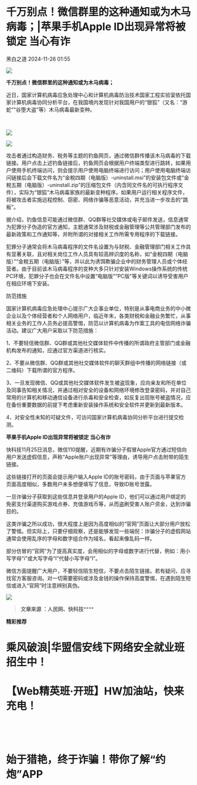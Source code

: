 #  千万别点！微信群里的这种通知或为木马病毒；|苹果手机Apple ID出现异常将被锁定 当心有诈   
 黑白之道   2024-11-26 01:55  
  
![](https://mmbiz.qpic.cn/mmbiz_gif/3xxicXNlTXLicwgPqvK8QgwnCr09iaSllrsXJLMkThiaHibEntZKkJiaicEd4ibWQxyn3gtAWbyGqtHVb0qqsHFC9jW3oQ/640?wx_fmt=gif "")  
  
**千万别点！微信群里的这种通知或为木马病毒；**  
  
  
近日，国家计算机病毒应急处理中心和计算机病毒防治技术国家工程实验室依托国家计算机病毒协同分析平台，在我国境内发现针对我国用户的“银狐”（又名：“游蛇”“谷堕大盗”等）木马病毒最新变种。  
  
   
  
![](https://mmbiz.qpic.cn/mmbiz_png/3xxicXNlTXLibB20FF5KFWnVmtJDIwWBQfmJZJo8VHJCnpKBkXW2gAkm4zj4YqibZUmguAuD58C3XeTlX0n2L6yPg/640?wx_fmt=png&from=appmsg "")  
  
![](https://mmbiz.qpic.cn/mmbiz_png/3xxicXNlTXLibB20FF5KFWnVmtJDIwWBQfibqT9zbw6NZVApFCfN4T6XUFbvFIiafUYCf1rCDicicflGKxvKsTH4TC6A/640?wx_fmt=png&from=appmsg "")  
  
攻击者通过构造财务、税务等主题的钓鱼网页，通过微信群传播该木马病毒的下载链接。用户点击上述钓鱼链接后，钓鱼网页会根据用户终端类型进行跳转，如果用户使用手机终端访问，则会提示用户使用电脑终端进行访问；用户使用电脑终端访问链接后会下载文件名为“金稅四期（电脑版）-uninstall.msi”的安装包文件或“金稅五期（电脑版）-uninstall.zip”的压缩包文件（内含同文件名的可执行程序文件），实际为“银狐”木马病毒家族的最新变种程序。如果用户运行相关程序文件，将被攻击者实施远程控制、窃密、网络诈骗等恶意活动，并充当进一步攻击的“跳板”。  
  
据介绍，钓鱼信息可能通过微信群、QQ群等社交媒体或电子邮件发送，信息通常为犯罪分子伪造的官方通知，主题通常涉及财税或金融管理等公共管理部门发布的最新政策和工作通知等，并附所谓的对接相关工作所需专用程序的下载链接。  
  
犯罪分子通常会将木马病毒程序的文件名设置为与财税、金融管理部门相关工作具有显著关联，且对相关岗位工作人员具有较高辨识度的名称，如“金稅四期（电脑版）”“金稅五期（电脑版）”等，并以此为诱饵欺骗企业中的财务管理人员或个体经营者。由于目前该木马病毒程序的变种大多只针对安装Windows操作系统的传统PC环境，犯罪分子也会在文件名中设置“电脑版”“PC版”等关键词以诱导受害用户在相应环境下安装。  
  
防范措施  
  
国家计算机病毒应急处理中心提示广大企事业单位，特别是从事电商业务的中小微企业以及个体经营者和个人网络用户，临近年末，各类财税和金融业务繁忙，从事相关业务的工作人员务必提高警惕，防范以计算机病毒为作案工具的电信网络诈骗活动。建议广大用户采取以下防范措施：  
  
1、不要轻信微信群、QQ群或其他社交媒体软件中传播的所谓政府主管部门或金融机构发布的通知，应通过官方渠道进行核实。  
  
2、不要从微信群、QQ群或其他社交媒体软件的聊天群组中传播的网络链接（或二维码）下载所谓的官方程序。  
  
3、一旦发现微信、QQ或其他社交媒体软件发生被盗现象，应向亲友和所在单位及同事告知相关情况，并通过相对安全的设备和网络环境修改登录密码，并对自己常用的计算机和移动通信设备进行杀毒和安全检查，如反复出现账号被盗情况，应在备份重要数据的前提下考虑重新安装操作系统和安全软件并更新到最新版本。  
  
4、对安全性未知的可疑文件，可访问国家计算机病毒协同分析平台进行提交检测。  
  
  
**苹果手机Apple ID出现异常将被锁定 当心有诈**  
  
  
快科技11月25日消息，微信110提醒，近期有诈骗分子假冒Apple官方通过短信向用户发送虚假信息，声称“Apple账户出现异常”等理由，诱导用户点击附带的陌生链接。  
  
这些链接打开的页面会提示用户输入Apple ID的账号密码，由于页面与苹果官方页面高度相似，多数用户未多想便填写了信息，导致ID账号泄露。  
  
一旦诈骗分子获取到这些信息并登录用户的Apple ID，他们可以通过用户绑定的免密支付渠道购买游戏点券、充值游戏币等，从而盗刷受害人账户资金，达到诈骗目的。  
  
这类诈骗之所以成功，很大程度上是因为高度相似的“官网”页面让大部分用户放松了警惕。但实际上，只要仔细观察，还是能够发现一些端倪：诈骗分子的虚假网站通常会使用乱序的字母和数字组合作为域名，看起来像乱码一样。  
  
部分仿冒的“官网”为了提高真实度，会用相似的字母或数字进行代替，例如：用小写字母“i”或大写字母“I”代替小写字母“l”。  
  
微信方面提醒广大用户，不要轻信陌生短信，不要点击陌生链接。若有疑问，应寻找官方客服咨询。对一切需要密码或涉及金钱的操作保持高度警惕，在遇到陌生短信或进入“官网”时注意辨别真伪。  
  
![](https://mmbiz.qpic.cn/mmbiz_jpg/3xxicXNlTXLicBR8IkickTMxmjTq6iaKRGUAhVWRB3mxL2LaCwasrY8LbiacUaeGicGT3Kzhn5Om7T96oSjgkGJ7KvOA/640?wx_fmt=other&from=appmsg "")  
  
  
> **文章来源 ：人民网、快科技******  
  
  
**精彩推荐**  
  
  
  
  
# 乘风破浪|华盟信安线下网络安全就业班招生中！  
  
  
[](http://mp.weixin.qq.com/s?__biz=MzAxMjE3ODU3MQ==&mid=2650575781&idx=2&sn=ea0334807d87faa0c2b30770b0fa710d&chksm=83bdf641b4ca7f5774129396e8e916645b7aa7e2e2744984d724ca0019e913b491107e1d6e29&scene=21#wechat_redirect)  
  
  
# 【Web精英班·开班】HW加油站，快来充电！  
  
  
‍[](http://mp.weixin.qq.com/s?__biz=MzAxMjE3ODU3MQ==&mid=2650594891&idx=1&sn=b2c5659bb6bce6703f282e8acce3d7cb&chksm=83bdbbafb4ca32b9044716aec713576156968a5753fd3a3d6913951a8e2a7e968715adea1ddc&scene=21#wechat_redirect)  
  
  
‍  
# 始于猎艳，终于诈骗！带你了解“约炮”APP  
  
[](http://mp.weixin.qq.com/s?__biz=MzAxMjE3ODU3MQ==&mid=2650575222&idx=1&sn=ce9ab9d633804f2a0862f1771172c26a&chksm=83bdf492b4ca7d843d508982b4550e289055c3181708d9f02bf3c797821cc1d0d8652a0d5535&scene=21#wechat_redirect)  
  
**‍**  
  
